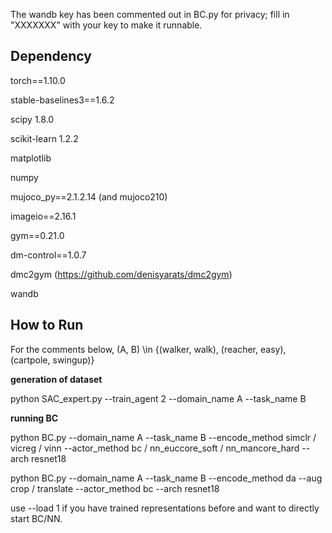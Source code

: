 The wandb key has been commented out in BC.py for privacy; fill in "XXXXXXX" with your key to make it runnable.

## Dependency 

torch==1.10.0

stable-baselines3==1.6.2

scipy 1.8.0

scikit-learn 1.2.2

matplotlib

numpy

mujoco_py==2.1.2.14 (and mujoco210)

imageio==2.16.1

gym==0.21.0

dm-control==1.0.7

dmc2gym (https://github.com/denisyarats/dmc2gym)

wandb

## How to Run

For the comments below, (A, B) \in {(walker, walk), (reacher, easy), (cartpole, swingup)}

**generation of dataset**

python SAC_expert.py --train_agent 2 --domain_name A --task_name B

**running BC**

python BC.py --domain_name A --task_name B --encode_method simclr / vicreg / vinn --actor_method bc / nn_euccore_soft / nn_mancore_hard --arch resnet18

python BC.py --domain_name A --task_name B --encode_method da --aug crop / translate --actor_method bc --arch resnet18

use --load 1 if you have trained representations before and want to directly start BC/NN. 

